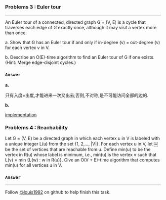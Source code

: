 ### Problems 3 : Euler tour
***
An Euler tour of a connected, directed graph G = (V, E) is a cycle that traverses each edge of G exactly once, although it may visit a vertex more than once.a. Show that G has an Euler tour if and only if in-degree (v) = out-degree (v) for each vertex v in V.b. Describe an O(E)-time algorithm to find an Euler tour of G if one exists. (Hint: Merge edge-disjoint cycles.)
### `Answer`
**a.**

只有入度=出度,才能进来一次又出去;否则,不对称,是不可能访问全部的边的.

**b.**

[implementation](./exercise_code/EulerTour.cpp)

### Problems 4 : Reachability
Let G = (V, E) be a directed graph in which each vertex u in V is labeled with a unique integer L(u) from the set {1, 2,..., |V|}. For each vertex u in V, let ￼ be the set of vertices that are reachable from u. Define min(u) to be the vertex in R(u) whose label is minimum, i.e., min(u) is the vertex v such that L(v) = min {L(w) : w in R(u)}. Give an O(V + E)-time algorithm that computes min(u) for all vertices u in V.

### `Answer`



***
Follow [@louis1992](https://github.com/gzc) on github to help finish this task.

